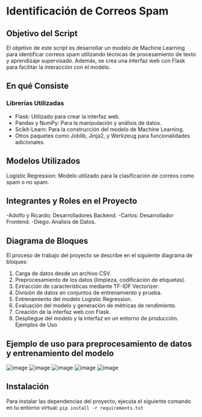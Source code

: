 # Identificación de Correos Spam
## Objetivo del Script
El objetivo de este script es desarrollar un modelo de Machine Learning para identificar correos spam utilizando técnicas de procesamiento de texto y aprendizaje supervisado. Además, se crea una interfaz web con Flask para facilitar la interacción con el modelo.

## En qué Consiste
### Librerías Utilizadas
- Flask: Utilizado para crear la interfaz web.
- Pandas y NumPy: Para la manipulación y análisis de datos.
- Scikit-Learn: Para la construcción del modelo de Machine Learning.
- Otros paquetes como Joblib, Jinja2, y Werkzeug para funcionalidades adicionales.

## Modelos Utilizados
Logistic Regression: Modelo utilizado para la clasificación de correos como spam o no spam.

## Integrantes y Roles en el Proyecto
-Adolfo y  Ricardo: Desarrolladores Backend.
-Carlos: Desarrollador Frontend.
-Diego: Analisis de Datos.

## Diagrama de Bloques
El proceso de trabajo del proyecto se describe en el siguiente diagrama de bloques:
1. Carga de datos desde un archivo CSV.
2. Preprocesamiento de los datos (limpieza, codificación de etiquetas).
3. Extracción de características mediante TF-IDF Vectorizer.
4. División de datos en conjuntos de entrenamiento y prueba.
5. Entrenamiento del modelo Logistic Regression.
6. Evaluación del modelo y generación de métricas de rendimiento.
7. Creación de la interfaz web con Flask.
8. Despliegue del modelo y la interfaz en un entorno de producción.
Ejemplos de Uso

## Ejemplo de uso para preprocesamiento de datos y entrenamiento del modelo

![image](https://github.com/RicardoJGM/web-service-IA/assets/166866230/8c45b9e8-cbbd-45d8-b023-578cf7bd3a18)
![image](https://github.com/RicardoJGM/web-service-IA/assets/166866230/2ecbc425-9ab6-412b-ba6c-e9a31a5c2d6b)
![image](https://github.com/RicardoJGM/web-service-IA/assets/166866230/336d7bb9-ace5-469e-b649-c4d45cd1db98)
![image](https://github.com/RicardoJGM/web-service-IA/assets/166866230/4129b8a8-1500-4bc5-a4d3-56b0fb30b875)
![image](https://github.com/RicardoJGM/web-service-IA/assets/166866230/d1a268f7-ced1-4480-ab0b-74824ae6dc00)

## Instalación
Para instalar las dependencias del proyecto, ejecuta el siguiente comando en tu entorno virtual:
`pip install -r requirements.txt`
